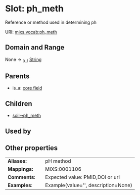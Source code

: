 
# Slot: ph_meth


Reference or method used in determining ph

URI: [mixs.vocab:ph_meth](https://w3id.org/mixs/vocab/ph_meth)


## Domain and Range

None &#8594;  <sub>0..1</sub> [String](types/String.md)

## Parents

 *  is_a: [core field](core_field.md)

## Children

 *  [soil➞ph_meth](soil_ph_meth.md)

## Used by


## Other properties

|  |  |  |
| --- | --- | --- |
| **Aliases:** | | pH method |
| **Mappings:** | | MIXS:0001106 |
| **Comments:** | | Expected value: PMID,DOI or url |
| **Examples:** | | Example(value='', description=None) |

